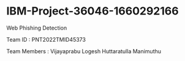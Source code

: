 # IBM-Project-36046-1660292166
Web Phishing Detection

Team ID : PNT2022TMID45373

Team Members :
   Vijayaprabu
   Logesh
   Huttaratulla
   Manimuthu

